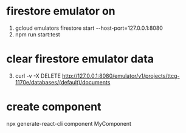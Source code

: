 # firestore emulator on

1) gcloud emulators firestore start --host-port=127.0.0.1:8080
2) npm run start:test

# clear firestore emulator data
3) curl -v -X DELETE http://127.0.0.1:8080/emulator/v1/projects/ttcg-1170e/databases/(default)/documents

# create component
npx generate-react-cli component MyComponent